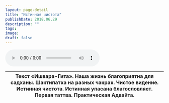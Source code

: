 ```yaml
---
layout: page-detail
title: "Истинная чистота"
publishDate: 2018.06.29
description: ""
tags:
image:
draft: false
---
```


<audio title="2018.06.29 - Истинная чистота.mp3" src="/upload/iblock/8b2/8b226f2850371b178036b8929e4c60b0.mp3" controls=""></audio>

| Текст «Ишвара-Гита». Наша жизнь благоприятна для садханы. Шактипатха на разных чакрах. Чистое видение. Истинная чистота. Истинная упасана благословляет. Первая таттва. Практическая Адвайта. |
| --------------------------------------------------------------------------------------------------------------------------------------------------------------------------------------------- |

  
